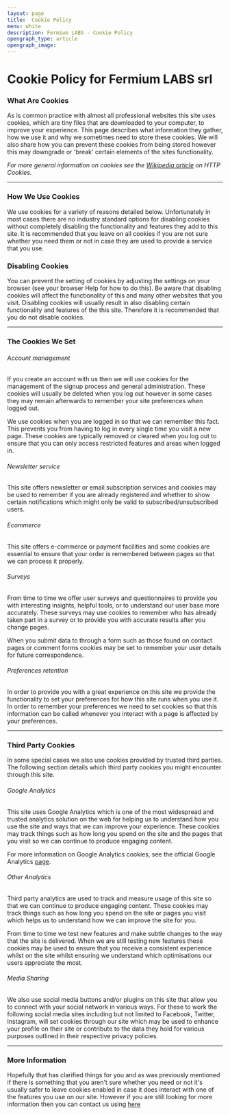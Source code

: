 ```yaml
---
layout: page
title:  Cookie Policy
menu: white
description: Fermium LABS - Cookie Policy
opengraph_type: article
opengraph_image:  
---
```

# Cookie Policy for Fermium LABS srl

### What Are Cookies

As is common practice with almost all professional websites this site uses cookies, which are tiny files that are downloaded to your computer, to improve your experience. This page describes what information they gather, how we use it and why we sometimes need to store these cookies. We will also share how you can prevent these cookies from being stored however this may downgrade or 'break' certain elements of the sites functionality.

*For more general information on cookies see the [Wikipedia article](https://en.wikipedia.org/wiki/HTTP_cookie) on HTTP Cookies.*

___

### How We Use Cookies

We use cookies for a variety of reasons detailed below. Unfortunately in most cases there are no industry standard options for disabling cookies without completely disabling the functionality and features they add to this site. It is recommended that you leave on all cookies if you are not sure whether you need them or not in case they are used to provide a service that you use.


### Disabling Cookies

You can prevent the setting of cookies by adjusting the settings on your browser (see your browser Help for how to do this). Be aware that disabling cookies will affect the functionality of this and many other websites that you visit. Disabling cookies will usually result in also disabling certain functionality and features of the this site. Therefore it is recommended that you do not disable cookies.

___

### The Cookies We Set

###### Account management

If you create an account with us then we will use cookies for the management of the signup process and general administration. These cookies will usually be deleted when you log out however in some cases they may remain afterwards to remember your site preferences when logged out.

We use cookies when you are logged in so that we can remember this fact. This prevents you from having to log in every single time you visit a new page. These cookies are typically removed or cleared when you log out to ensure that you can only access restricted features and areas when logged in.

###### Newsletter service

This site offers newsletter or email subscription services and cookies may be used to remember if you are already registered and whether to show certain notifications which might only be valid to subscribed/unsubscribed users.

###### Ecommerce

This site offers e-commerce or payment facilities and some cookies are essential to ensure that your order is remembered between pages so that we can process it properly.

###### Surveys

From time to time we offer user surveys and questionnaires to provide you with interesting insights, helpful tools, or to understand our user base more accurately. These surveys may use cookies to remember who has already taken part in a survey or to provide you with accurate results after you change pages.

When you submit data to through a form such as those found on contact pages or comment forms cookies may be set to remember your user details for future correspondence.

###### Preferences retention

In order to provide you with a great experience on this site we provide the functionality to set your preferences for how this site runs when you use it. In order to remember your preferences we need to set cookies so that this information can be called whenever you interact with a page is affected by your preferences.

___

### Third Party Cookies

In some special cases we also use cookies provided by trusted third parties. The following section details which third party cookies you might encounter through this site.

###### Google Analytics

This site uses Google Analytics which is one of the most widespread and trusted analytics solution on the web for helping us to understand how you use the site and ways that we can improve your experience. These cookies may track things such as how long you spend on the site and the pages that you visit so we can continue to produce engaging content.

For more information on Google Analytics cookies, see the official Google Analytics [page](https://analytics.google.com/analytics/web/).

###### Other Analytics

Third party analytics are used to track and measure usage of this site so that we can continue to produce engaging content. These cookies may track things such as how long you spend on the site or pages you visit which helps us to understand how we can improve the site for you.

From time to time we test new features and make subtle changes to the way that the site is delivered. When we are still testing new features these cookies may be used to ensure that you receive a consistent experience whilst on the site whilst ensuring we understand which optimisations our users appreciate the most.

###### Media Sharing

We also use social media buttons and/or plugins on this site that allow you to connect with your social network in various ways. For these to work the following social media sites including but not limited to Facebook, Twitter, Instagram, will set cookies through our site which may be used to enhance your profile on their site or contribute to the data they hold for various purposes outlined in their respective privacy policies.

___

### More Information

Hopefully that has clarified things for you and as was previously mentioned if there is something that you aren't sure whether you need or not it's usually safer to leave cookies enabled in case it does interact with one of the features you use on our site. However if you are still looking for more information then you can contact us using [here](/contact-us/)
